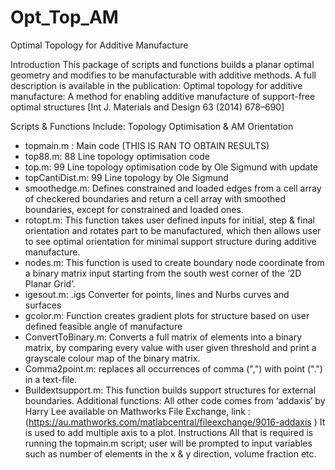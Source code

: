 # Opt_Top_AM
Optimal Topology for Additive Manufacture

Introduction
This package of scripts and functions builds a planar optimal geometry and modifies to be manufacturable with additive methods. A full description is available in the publication:
Optimal topology for additive manufacture: A method for enabling additive manufacture of support-free optimal structures [Int J. Materials and Design 63 (2014) 678–690]

Scripts & Functions Include:
Topology Optimisation & AM Orientation
-	topmain.m : Main code (THIS IS RAN TO OBTAIN RESULTS)
-	top88.m: 88 Line topology optimisation code
-	top.m: 99 Line topology optimisation code by Ole Sigmund with update
-	topCantiDist.m: 99 Line topology by Ole Sigmund
-	smoothedge.m: Defines constrained and loaded edges from a cell array of checkered
boundaries and return a cell array with smoothed boundaries, except for
constrained and loaded ones.
-	rotopt.m: This function takes user defined inputs for initial, step & final orientation and rotates part to be manufactured, which then allows user to see optimal orientation for minimal support structure during additive manufacture.
-	nodes.m: This function is used to create boundary node coordinate from a binary matrix input starting from the south west corner of the ‘2D Planar Grid’.
-	igesout.m:  .igs Converter for points, lines and Nurbs curves and surfaces
-	gcolor.m: Function creates gradient plots for structure based on user defined feasible angle of manufacture
-	ConvertToBinary.m: Converts a full matrix of elements into a binary matrix, by comparing every value with user given threshold and print a grayscale colour map of the binary matrix.
-	Comma2point.m: replaces all occurrences of comma (",") with point (".") in a text-file.
-	Buildextsupport.m: This function builds support structures for external boundaries.
Additional functions:
All other code comes from ‘addaxis’ by Harry Lee available on Mathworks File Exchange, link : (https://au.mathworks.com/matlabcentral/fileexchange/9016-addaxis )
It is used to add multiple axis to a plot.
Instructions
All that is required is running the topmain.m script; user will be prompted to input variables such as number of elements in the x & y direction, volume fraction etc.





